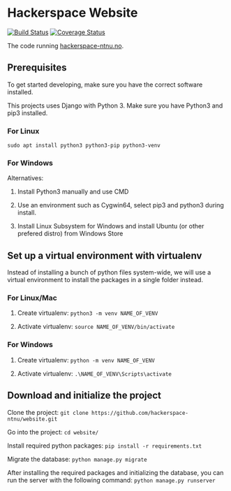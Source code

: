# Hackerspace Website
[![Build Status](https://travis-ci.org/hackerspace-ntnu/website.svg?branch=master)](https://travis-ci.org/hackerspace-ntnu/website)
[![Coverage Status](https://coveralls.io/repos/github/hackerspace-ntnu/website/badge.svg?branch=master)](https://coveralls.io/github/hackerspace-ntnu/website?branch=master)

The code running [hackerspace-ntnu.no](http://hackerspace-ntnu.no).

## Prerequisites

To get started developing, make sure you have the correct software installed.

This projects uses Django with Python 3. Make sure you have Python3 and pip3 installed.

### For Linux

`sudo apt install python3 python3-pip python3-venv`

### For Windows
Alternatives:
1. Install Python3 manually and use CMD

2. Use an environment such as Cygwin64, select pip3 and python3 during install.

3. Install Linux Subsystem for Windows and install Ubuntu (or other prefered distro) from Windows Store

## Set up a virtual environment with virtualenv

Instead of installing a bunch of python files system-wide, we will use a virtual environment to install the packages in a single folder instead.

### For Linux/Mac

1. Create virtualenv:
`python3 -m venv NAME_OF_VENV`

2. Activate virtualenv:
`source NAME_OF_VENV/bin/activate`

### For Windows
1. Create virtualenv:
`python -m venv NAME_OF_VENV`

2. Activate virtualenv:
`.\NAME_OF_VENV\Scripts\activate`

## Download and initialize the project

Clone the project:
`git clone https://github.com/hackerspace-ntnu/website.git`

Go into the project:
`cd website/`

Install required python packages:
`pip install -r requirements.txt`

Migrate the database:
`python manage.py migrate`

After installing the required packages and initializing the database, you can run the server with the following command:
`python manage.py runserver`
